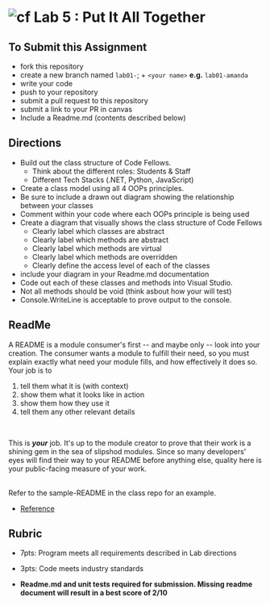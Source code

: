 ![cf](http://i.imgur.com/7v5ASc8.png) Lab 5 : Put It All Together
=====================================

## To Submit this Assignment
- fork this repository
- create a new branch named `lab01-`; + `<your name>` **e.g.** `lab01-amanda`
- write your code
- push to your repository
- submit a pull request to this repository
- submit a link to your PR in canvas
- Include a Readme.md (contents described below)

## Directions
- Build out the class structure of Code Fellows.
	- Think about the different roles: Students & Staff
	- Different Tech Stacks (.NET, Python, JavaScript)
- Create a class model using all 4 OOPs principles. 
- Be sure to include a drawn out diagram showing the relationship between your classes
- Comment within your code where each OOPs principle is being used
- Create a diagram that visually shows the class structure of Code Fellows
	- Clearly label which classes are abstract
	- Clearly label which methods are abstract
	- Clearly label which methods are virtual
	- Clearly label which methods are overridden 
	- Clearly define the access level of each of the classes
- include your diagram in your Readme.md documentation
- Code out each of these classes and methods into Visual Studio. 
- Not all methods should be void (think asbout how your will test)
- Console.WriteLine is acceptable to prove output to the console. 

## ReadMe
A README is a module consumer's first -- and maybe only -- look into your creation. The consumer wants a module to fulfill their need, so you must explain exactly what need your module fills, and how effectively it does so.
<br />
Your job is to
1. tell them what it is (with context)
2. show them what it looks like in action
3. show them how they use it
4. tell them any other relevant details
<br />

This is ***your*** job. It's up to the module creator to prove that their work is a shining gem in the sea of slipshod modules. 
Since so many developers' eyes will find their way to your README before anything else, quality here is your public-facing measure of your work.

<br /> Refer to the sample-README in the class repo for an example. 
- [Reference](https://github.com/noffle/art-of-readme)

## Rubric
- 7pts: Program meets all requirements described in Lab directions
- 3pts: Code meets industry standards

- **Readme.md and unit tests required for submission. Missing readme document will result in a best score of 2/10**
